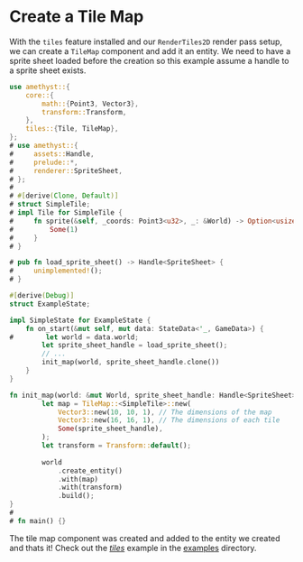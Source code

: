 # Create a Tile Map

With the `tiles` feature installed and our `RenderTiles2D` render pass setup, we can create a `TileMap` component and add it an entity. We need to have a sprite sheet loaded before the creation so this example assume a handle to a sprite sheet exists.

```rust ,edition2018,no_run,noplaypen
use amethyst::{
    core::{
        math::{Point3, Vector3},
        transform::Transform,
    },
    tiles::{Tile, TileMap},
};
# use amethyst::{
#     assets::Handle,
#     prelude::*,
#     renderer::SpriteSheet,
# };
#
# #[derive(Clone, Default)]
# struct SimpleTile;
# impl Tile for SimpleTile {
#     fn sprite(&self, _coords: Point3<u32>, _: &World) -> Option<usize> {
#         Some(1)
#     }
# }

# pub fn load_sprite_sheet() -> Handle<SpriteSheet> {
#     unimplemented!();
# }

#[derive(Debug)]
struct ExampleState;

impl SimpleState for ExampleState {
    fn on_start(&mut self, mut data: StateData<'_, GameData>) {
#        let world = data.world;
        let sprite_sheet_handle = load_sprite_sheet();
        // ...
        init_map(world, sprite_sheet_handle.clone())
    }
}

fn init_map(world: &mut World, sprite_sheet_handle: Handle<SpriteSheet>) {
        let map = TileMap::<SimpleTile>::new(
            Vector3::new(10, 10, 1), // The dimensions of the map
            Vector3::new(16, 16, 1), // The dimensions of each tile
            Some(sprite_sheet_handle),
        );
        let transform = Transform::default();
        
        world
            .create_entity()
            .with(map)
            .with(transform)
            .build();
}
#
# fn main() {}
```

The tile map component was created and added to the entity we created and thats it! Check out the [*tiles*][ex_tiles] example in the [examples][ex_all] directory.

[ex_all]: https://github.com/amethyst/amethyst/tree/master/examples
[ex_tiles]: https://github.com/amethyst/amethyst/tree/master/examples/tiles

